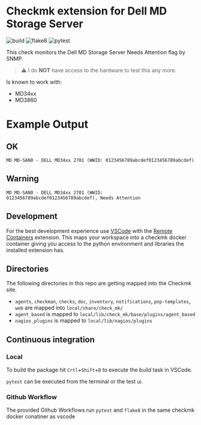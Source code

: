 # Checkmk extension for Dell MD Storage Server

![build](https://github.com/jiuka/checkmk_dell_mdss/workflows/build/badge.svg)
![flake8](https://github.com/jiuka/checkmk_dell_mdss/workflows/Lint/badge.svg)
![pytest](https://github.com/jiuka/checkmk_dell_mdss/workflows/pytest/badge.svg)

This check monitors the Dell MD Storage Server Needs Attention flag by SNMP.

> :warning: I do **NOT** have access to the hardware to test this any more.

Is known to work with:

 * MD34xx
 * MD3860

# Example Output
## OK
```
MD MD-SAN0 - DELL MD34xx 2701 (WWID: 0123456789abcdef0123456789abcdef)
```
## Warning
```
MD MD-SAN0 - DELL MD34xx 2701 (WWID: 0123456789abcdef0123456789abcdef), Needs Attention
```

## Development

For the best development experience use [VSCode](https://code.visualstudio.com/) with the [Remote Containers](https://marketplace.visualstudio.com/items?itemName=ms-vscode-remote.remote-containers) extension. This maps your workspace into a checkmk docker container giving you access to the python environment and libraries the installed extension has.

## Directories

The following directories in this repo are getting mapped into the Checkmk site.

* `agents`, `checkman`, `checks`, `doc`, `inventory`, `notifications`, `pnp-templates`, `web` are mapped into `local/share/check_mk/`
* `agent_based` is mapped to `local/lib/check_mk/base/plugins/agent_based`
* `nagios_plugins` is mapped to `local/lib/nagios/plugins`

## Continuous integration
### Local

To build the package hit `Crtl`+`Shift`+`B` to execute the build task in VSCode.

`pytest` can be executed from the terminal or the test ui.

### Github Workflow

The provided Github Workflows run `pytest` and `flake8` in the same checkmk docker conatiner as vscode